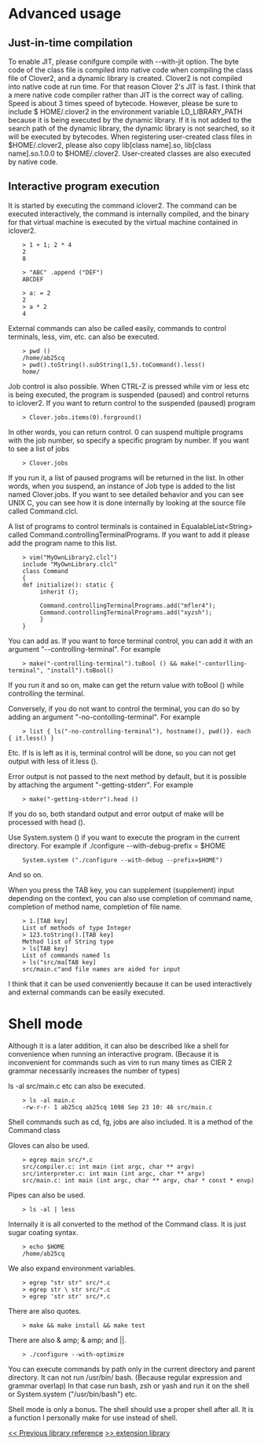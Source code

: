 # Advanced usage

## Just-in-time compilation

To enable JIT, please conifgure compile with --with-jit option. The byte code of the class file is compiled into native code when compiling the class file of Clover2, and a dynamic library is created. Clover2 is not compiled into native code at run time. For that reason Clover 2's JIT is fast. I think that a mere native code compiler rather than JIT is the correct way of calling. Speed ​​is about 3 times speed of bytecode. However, please be sure to include $ HOME/.clover2 in the environment variable LD_LIBRARY_PATH because it is being executed by the dynamic library. If it is not added to the search path of the dynamic library, the dynamic library is not searched, so it will be executed by bytecodes. When registering user-created class files in $HOME/.clover2, please also copy lib[class name].so, lib[class name].so.1.0.0 to $HOME/.clover2. User-created classes are also executed by native code.

## Interactive program execution

It is started by executing the command iclover2. The command can be executed interactively, the command is internally compiled, and the binary for that virtual machine is executed by the virtual machine contained in iclover2.
```
    > 1 + 1; 2 * 4
    2
    8

    > "ABC" .append ("DEF")
    ABCDEF

    > a: = 2
    2
    > a * 2
    4
```
External commands can also be called easily, commands to control terminals, less, vim, etc. can also be executed.
```
    > pwd ()
    /home/ab25cq
    > pwd().toString().subString(1,5).toCommand().less()
    home/
```
Job control is also possible. When CTRL-Z is pressed while vim or less etc is being executed, the program is suspended (paused) and control returns to iclover2.
If you want to return control to the suspended (paused) program
```
    > Clover.jobs.items(0).forground()
```
In other words, you can return control. 0 can suspend multiple programs with the job number, so specify a specific program by number.
If you want to see a list of jobs
```
    > Clover.jobs
```
If you run it, a list of paused programs will be returned in the list.
In other words, when you suspend, an instance of Job type is added to the list named Clover.jobs.
If you want to see detailed behavior and you can see UNIX C, you can see how it is done internally by looking at the source file called Command.clcl.

A list of programs to control terminals is contained in EqualableList&lt;String&gt; called Command.controllingTerminalPrograms. If you want to add it please add the program name to this list.
```
    > vim("MyOwnLibrary2.clcl")
    include "MyOwnLibrary.clcl"
    class Command
    {
    def initialize(): static {
         inherit ();

         Command.controllingTerminalPrograms.add("mfler4");
         Command.controllingTerminalPrograms.add("xyzsh");
         }
    }
```
You can add as. If you want to force terminal control, you can add it with an argument "--controlling-terminal". For example
```
    > make("-controlling-terminal").toBool () && make("-contorlling-terminal", "install").toBool()
```
If you run it and so on, make can get the return value with toBool () while controlling the terminal.

Conversely, if you do not want to control the terminal, you can do so by adding an argument "-no-contolling-terminal". For example
```
    > list { ls("-no-controlling-terminal"), hostname(), pwd()}. each { it.less() }
```
Etc. If ls is left as it is, terminal control will be done, so you can not get output with less of it.less ().

Error output is not passed to the next method by default, but it is possible by attaching the argument "-getting-stderr". For example
```
    > make("-getting-stderr").head ()
```
If you do so, both standard output and error output of make will be processed with head ().

Use System.system () if you want to execute the program in the current directory. For example if ./configure --with-debug-prefix = $HOME
```
    System.system ("./configure --with-debug --prefix=$HOME")
```
And so on.

When you press the TAB key, you can supplement (supplement) input depending on the context, you can also use completion of command name, completion of method name, completion of file name.
```
    > 1.[TAB key]
    List of methods of type Integer
    > 123.toString().[TAB key]
    Method list of String type
    > ls[TAB key]
    List of commands named ls
    > ls("src/ma[TAB key]
    src/main.c"and file names are aided for input
```
I think that it can be used conveniently because it can be used interactively and external commands can be easily executed.

# Shell mode

Although it is a later addition, it can also be described like a shell for convenience when running an interactive program.
(Because it is inconvenient for commands such as vim to run many times as CIER 2 grammar necessarily increases the number of types)

ls -al src/main.c etc can also be executed.
```
    > ls -al main.c
    -rw-r-r- 1 ab25cq ab25cq 1098 Sep 23 10: 46 src/main.c
```
Shell commands such as cd, fg, jobs are also included. It is a method of the Command class

Gloves can also be used.
```
    > egrep main src/*.c
    src/compiler.c: int main (int argc, char ** argv)
    src/interpreter.c: int main (int argc, char ** argv)
    src/main.c: int main (int argc, char ** argv, char * const * envp)
```
Pipes can also be used.
```
    > ls -al | less
```
Internally it is all converted to the method of the Command class. It is just sugar coating syntax.
```
    > echo $HOME
    /home/ab25cq
```
We also expand environment variables.
```
    > egrep "str str" src/*.c
    > egrep str \ str src/*.c
    > egrep 'str str' src/*.c
```
There are also quotes.
```
    > make && make install && make test
```
There are also & amp; & amp; and ||.
```
    > ./configure --with-optimize
```
You can execute commands by path only in the current directory and parent directory. It can not run /usr/bin/ bash.
(Because regular expression and grammar overlap)
In that case run bash, zsh or yash and run it on the shell or System.system ("/usr/bin/bash") etc.

Shell mode is only a bonus. The shell should use a proper shell after all. It is a function I personally make for use instead of shell.

[<< Previous library reference](libraries-en) [>> extension library](extension-en)
